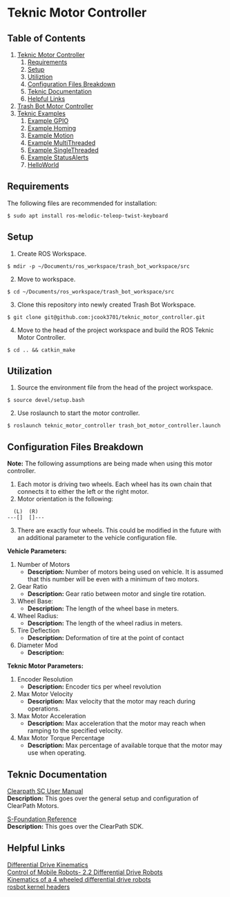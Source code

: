 # Teknic Motor Controller

## Table of Contents
1. [Teknic Motor Controller](#teknic-motor-controller)  
   1. [Requirements](#requirements)  
   1. [Setup](#setup)  
   2. [Utiliztion](#utilization)  
   3. [Configuration Files Breakdown](#configuration-files-breakdown)  
   4. [Teknic Documentation](#teknic-documentation)
   5. [Helpful Links](#helpful-links)  
2. [Trash Bot Motor Controller](./src/trash_bot_motor_controller)  
3. [Teknic Examples](./src/SDK_Examples)  
   1. [Example GPIO](./src/SDK_Examples/Example-GPIO)  
   2. [Example Homing](./src/SDK_Examples/Example-Homing)  
   3. [Example Motion](./src/SDK_Examples/Example-Motion)  
   4. [Example MultiThreaded](./src/SDK_Examples/Example-MultiThreaded)  
   5. [Example SingleThreaded](./src/SDK_Examples/Example-SingleThreaded)  
   6. [Example StatusAlerts](./src/SDK_Examples/Example-StatusAlerts)  
   7. [HelloWorld](./src/SDK_Examples/HelloWorld)  

## Requirements
The following files are recommended for installation:  
```
$ sudo apt install ros-melodic-teleop-twist-keyboard  
```

## Setup
1. Create ROS Workspace.  
```
$ mdir -p ~/Documents/ros_workspace/trash_bot_workspace/src  
```

2. Move to workspace.  
```
$ cd ~/Documents/ros_workspace/trash_bot_workspace/src  
```

3. Clone this repository into newly created Trash Bot Workspace.  
```
$ git clone git@github.com:jcook3701/teknic_motor_controller.git  
```

4. Move to the head of the project workspace and build the ROS Teknic Motor Controller.  
```
$ cd .. && catkin_make  
```

## Utilization
1. Source the environment file from the head of the project workspace.  
```
$ source devel/setup.bash  
```

2. Use roslaunch to start the motor controller.  
```
$ roslaunch teknic_motor_controller trash_bot_motor_controller.launch  
```

## Configuration Files Breakdown

__Note:__  The following assumptions are being made when using this motor controller.  
1. Each motor is driving two wheels.  Each wheel has its own chain that connects it to either the left or the right motor.  
2. Motor orientation is the following:  
```
  (L)  (R)  
---[]  []---  
```
3. There are exactly four wheels.  This could be modified in the future with an additional parameter to the vehicle configuration file.  

__Vehicle Parameters:__  
1. Number of Motors  
   - __Description:__ Number of motors being used on vehicle.  It is assumed that this number will be even with a minimum of two motors.  
2. Gear Ratio  
   - __Description:__ Gear ratio between motor and single tire rotation.  
3. Wheel Base:
   - __Description:__ The length of the wheel base in meters.  
4. Wheel Radius:
   - __Description:__ The length of the wheel radius in meters.  
5. Tire Deflection
   - __Description:__ Deformation of tire at the point of contact  
6. Diameter Mod
   - __Description:__ 

__Teknic Motor Parameters:__  
1. Encoder Resolution
   - __Description:__ Encoder tics per wheel revolution     
2. Max Motor Velocity  
   - __Description:__ Max velocity that the motor may reach during operations.  
3. Max Motor Acceleration  
   - __Description:__ Max acceleration that the motor may reach when ramping to the specified velocity.  
4. Max Motor Torque Percentage  
   - __Description:__ Max percentage of available torque that the motor may use when operating.  

## Teknic Documentation

[Clearpath SC User Manual](./docs/Clearpath-SC-User-Manual.pdf)  
__Description:__ This goes over the general setup and configuration of ClearPath Motors.  

[S-Foundation Reference](./docs/S-FoundationRef.chm)  
__Description:__ This goes over the ClearPath SDK.  


## Helpful Links
[Differential Drive Kinematics](http://www.cs.columbia.edu/~allen/F15/NOTES/icckinematics.pdf)  
[Control of Mobile Robots- 2.2 Differential Drive Robots](https://www.youtube.com/watch?v=aE7RQNhwnPQ&ab_channel=mouhknowsbest)  
[Kinematics of a 4 wheeled differential drive robots](https://robotics.stackexchange.com/questions/2324/kinematics-of-a-4-wheeled-differential-drive-robots)  
[rosbot kernel headers](https://community.husarion.com/t/linux-header-files-linux-headers-4-4-71husarion5/657/4)  
